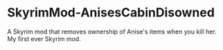 # SkyrimMod-AnisesCabinDisowned
A Skyrim mod that removes ownership of Anise's items when you kill her. My first ever Skyrim mod.
